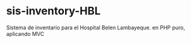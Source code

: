 # sis-inventory-HBL
Sistema de inventario para el Hospital Belen Lambayeque. en PHP puro, aplicando MVC

